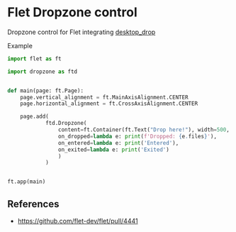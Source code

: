# Flet Dropzone control

Dropzone control for Flet integrating [desktop_drop](https://pub.dev/packages/desktop_drop)

Example

```py
import flet as ft

import dropzone as ftd


def main(page: ft.Page):
    page.vertical_alignment = ft.MainAxisAlignment.CENTER
    page.horizontal_alignment = ft.CrossAxisAlignment.CENTER

    page.add(
            ftd.Dropzone(
                content=ft.Container(ft.Text("Drop here!"), width=500, height=500, alignment=ft.alignment.center, bgcolor='red'),
                on_dropped=lambda e: print(f'Dropped: {e.files}'),
                on_entered=lambda e: print('Entered'),
                on_exited=lambda e: print('Exited')
                )
            )


ft.app(main)
```

## References

- https://github.com/flet-dev/flet/pull/4441
